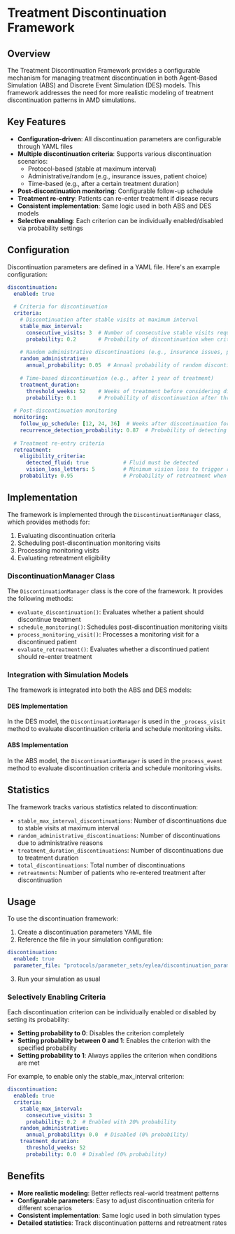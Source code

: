 # Treatment Discontinuation Framework

## Overview

The Treatment Discontinuation Framework provides a configurable mechanism for managing treatment discontinuation in both Agent-Based Simulation (ABS) and Discrete Event Simulation (DES) models. This framework addresses the need for more realistic modeling of treatment discontinuation patterns in AMD simulations.

## Key Features

- **Configuration-driven**: All discontinuation parameters are configurable through YAML files
- **Multiple discontinuation criteria**: Supports various discontinuation scenarios:
  - Protocol-based (stable at maximum interval)
  - Administrative/random (e.g., insurance issues, patient choice)
  - Time-based (e.g., after a certain treatment duration)
- **Post-discontinuation monitoring**: Configurable follow-up schedule
- **Treatment re-entry**: Patients can re-enter treatment if disease recurs
- **Consistent implementation**: Same logic used in both ABS and DES models
- **Selective enabling**: Each criterion can be individually enabled/disabled via probability settings

## Configuration

Discontinuation parameters are defined in a YAML file. Here's an example configuration:

```yaml
discontinuation:
  enabled: true
  
  # Criteria for discontinuation
  criteria:
    # Discontinuation after stable visits at maximum interval
    stable_max_interval:
      consecutive_visits: 3  # Number of consecutive stable visits required
      probability: 0.2       # Probability of discontinuation when criteria met
    
    # Random administrative discontinuations (e.g., insurance issues, patient choice)
    random_administrative:
      annual_probability: 0.05  # Annual probability of random discontinuation
    
    # Time-based discontinuation (e.g., after 1 year of treatment)
    treatment_duration:
      threshold_weeks: 52    # Weeks of treatment before considering discontinuation
      probability: 0.1       # Probability of discontinuation after threshold
  
  # Post-discontinuation monitoring
  monitoring:
    follow_up_schedule: [12, 24, 36]  # Weeks after discontinuation for follow-up visits
    recurrence_detection_probability: 0.87  # Probability of detecting recurrence if present
  
  # Treatment re-entry criteria
  retreatment:
    eligibility_criteria:
      detected_fluid: true           # Fluid must be detected
      vision_loss_letters: 5         # Minimum vision loss to trigger retreatment
    probability: 0.95                # Probability of retreatment when eligible
```

## Implementation

The framework is implemented through the `DiscontinuationManager` class, which provides methods for:

1. Evaluating discontinuation criteria
2. Scheduling post-discontinuation monitoring visits
3. Processing monitoring visits
4. Evaluating retreatment eligibility

### DiscontinuationManager Class

The `DiscontinuationManager` class is the core of the framework. It provides the following methods:

- `evaluate_discontinuation()`: Evaluates whether a patient should discontinue treatment
- `schedule_monitoring()`: Schedules post-discontinuation monitoring visits
- `process_monitoring_visit()`: Processes a monitoring visit for a discontinued patient
- `evaluate_retreatment()`: Evaluates whether a discontinued patient should re-enter treatment

### Integration with Simulation Models

The framework is integrated into both the ABS and DES models:

#### DES Implementation

In the DES model, the `DiscontinuationManager` is used in the `_process_visit` method to evaluate discontinuation criteria and schedule monitoring visits.

#### ABS Implementation

In the ABS model, the `DiscontinuationManager` is used in the `process_event` method to evaluate discontinuation criteria and schedule monitoring visits.

## Statistics

The framework tracks various statistics related to discontinuation:

- `stable_max_interval_discontinuations`: Number of discontinuations due to stable visits at maximum interval
- `random_administrative_discontinuations`: Number of discontinuations due to administrative reasons
- `treatment_duration_discontinuations`: Number of discontinuations due to treatment duration
- `total_discontinuations`: Total number of discontinuations
- `retreatments`: Number of patients who re-entered treatment after discontinuation

## Usage

To use the discontinuation framework:

1. Create a discontinuation parameters YAML file
2. Reference the file in your simulation configuration:

```yaml
discontinuation:
  enabled: true
  parameter_file: "protocols/parameter_sets/eylea/discontinuation_parameters.yaml"
```

3. Run your simulation as usual

### Selectively Enabling Criteria

Each discontinuation criterion can be individually enabled or disabled by setting its probability:

- **Setting probability to 0**: Disables the criterion completely
- **Setting probability between 0 and 1**: Enables the criterion with the specified probability
- **Setting probability to 1**: Always applies the criterion when conditions are met

For example, to enable only the stable_max_interval criterion:

```yaml
discontinuation:
  enabled: true
  criteria:
    stable_max_interval:
      consecutive_visits: 3
      probability: 0.2  # Enabled with 20% probability
    random_administrative:
      annual_probability: 0.0  # Disabled (0% probability)
    treatment_duration:
      threshold_weeks: 52
      probability: 0.0  # Disabled (0% probability)
```

## Benefits

- **More realistic modeling**: Better reflects real-world treatment patterns
- **Configurable parameters**: Easy to adjust discontinuation criteria for different scenarios
- **Consistent implementation**: Same logic used in both simulation types
- **Detailed statistics**: Track discontinuation patterns and retreatment rates
